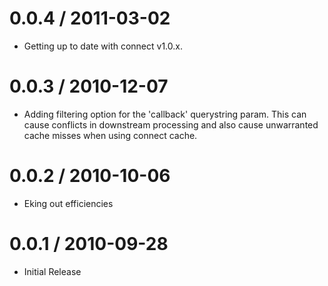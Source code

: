 0.0.4 / 2011-03-02
==================

  * Getting up to date with connect v1.0.x.

0.0.3 / 2010-12-07
==================

  * Adding filtering option for the 'callback' querystring param.  This can cause conflicts in downstream processing
    and also cause unwarranted cache misses when using connect cache.

0.0.2 / 2010-10-06
==================

  * Eking out efficiencies

0.0.1 / 2010-09-28
==================

  * Initial Release
